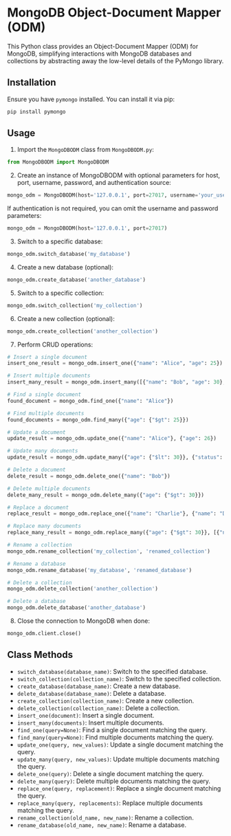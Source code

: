 # MongoDB Object-Document Mapper (ODM)

This Python class provides an Object-Document Mapper (ODM) for MongoDB, simplifying interactions with MongoDB databases and collections by abstracting away the low-level details of the PyMongo library.

## Installation

Ensure you have `pymongo` installed. You can install it via pip:

```bash
pip install pymongo
```

## Usage

1. Import the `MongoDBODM` class from `MongoDBODM.py`:

```python
from MongoDBODM import MongoDBODM
```
2. Create an instance of MongoDBODM with optional parameters for host, port, username, password, and authentication source:
```python
mongo_odm = MongoDBODM(host='127.0.0.1', port=27017, username='your_username', password='your_password')
```
If authentication is not required, you can omit the username and password parameters:
```python
mongo_odm = MongoDBODM(host='127.0.0.1', port=27017)
```

3. Switch to a specific database:
```python
mongo_odm.switch_database('my_database')

```
4. Create a new database (optional):
```python
mongo_odm.create_database('another_database')
```
5. Switch to a specific collection:
```python
mongo_odm.switch_collection('my_collection')
```
6. Create a new collection (optional):
```python
mongo_odm.create_collection('another_collection')
```
7. Perform CRUD operations:
```python
# Insert a single document
insert_one_result = mongo_odm.insert_one({"name": "Alice", "age": 25})

# Insert multiple documents
insert_many_result = mongo_odm.insert_many([{"name": "Bob", "age": 30}, {"name": "Charlie", "age": 35}])

# Find a single document
found_document = mongo_odm.find_one({"name": "Alice"})

# Find multiple documents
found_documents = mongo_odm.find_many({"age": {"$gt": 25}})

# Update a document
update_result = mongo_odm.update_one({"name": "Alice"}, {"age": 26})

# Update many documents
update_result = mongo_odm.update_many({"age": {"$lt": 30}}, {"status": "Young"})

# Delete a document
delete_result = mongo_odm.delete_one({"name": "Bob"})

# Delete multiple documents
delete_many_result = mongo_odm.delete_many({"age": {"$gt": 30}})

# Replace a document
replace_result = mongo_odm.replace_one({"name": "Charlie"}, {"name": "David", "age": 40})

# Replace many documents
replace_many_result = mongo_odm.replace_many({"age": {"$gt": 30}}, [{"name": "Dave", "age": 40}, {"name": "Eve", "age": 45}])

# Rename a collection
mongo_odm.rename_collection('my_collection', 'renamed_collection')

# Rename a database
mongo_odm.rename_database('my_database', 'renamed_database')

# Delete a collection
mongo_odm.delete_collection('another_collection')

# Delete a database
mongo_odm.delete_database('another_database')

```

8. Close the connection to MongoDB when done:
```python
mongo_odm.client.close()

```

## Class Methods
* `switch_database(database_name)`: Switch to the specified database.
* `switch_collection(collection_name)`: Switch to the specified collection.
* `create_database(database_name)`: Create a new database.
* `delete_database(database_name)`: Delete a database.
* `create_collection(collection_name)`: Create a new collection.
* `delete_collection(collection_name)`: Delete a collection.
* `insert_one(document)`: Insert a single document.
* `insert_many(documents)`: Insert multiple documents.
* `find_one(query=None)`: Find a single document matching the query.
* `find_many(query=None)`: Find multiple documents matching the query.
* `update_one(query, new_values)`: Update a single document matching the query.
* `update_many(query, new_values)`: Update multiple documents matching the query.
* `delete_one(query)`: Delete a single document matching the query.
* `delete_many(query)`: Delete multiple documents matching the query.
* `replace_one(query, replacement)`: Replace a single document matching the query.
* `replace_many(query, replacements)`: Replace multiple documents matching the query.
* `rename_collection(old_name, new_name)`: Rename a collection.
* `rename_database(old_name, new_name)`: Rename a database.
